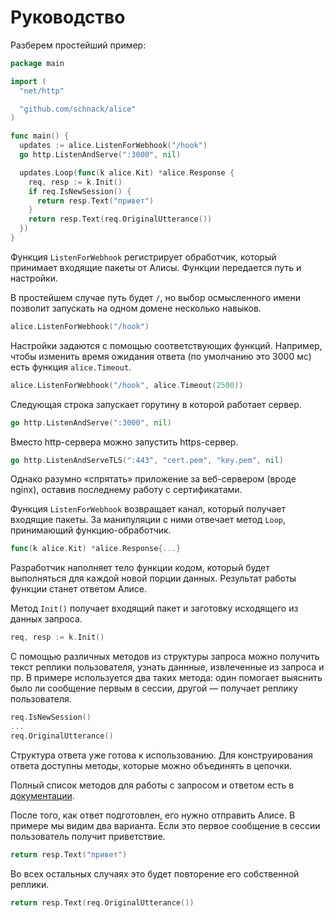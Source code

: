 # Руководство

Разберем простейший пример:

```Go
package main

import (
  "net/http"

  "github.com/schnack/alice"
)

func main() {
  updates := alice.ListenForWebhook("/hook")
  go http.ListenAndServe(":3000", nil)

  updates.Loop(func(k alice.Kit) *alice.Response {
    req, resp := k.Init()
    if req.IsNewSession() {
      return resp.Text("привет")
    }
    return resp.Text(req.OriginalUtterance())
  })
}
```

Функция `ListenForWebhook` регистрирует обработчик, который принимает входящие пакеты от Алисы. Функции передается путь и настройки.

В простейшем случае путь будет `/`, но выбор осмысленного имени позволит запускать на одном домене несколько навыков.

```Go
alice.ListenForWebhook("/hook")
```

Настройки задаются с помощью соответствующих функций. Например, чтобы изменить время ожидания ответа (по умолчанию это 3000 мс) есть функция `alice.Timeout`.

```Go
alice.ListenForWebhook("/hook", alice.Timeout(2500))
```

Следующая строка запускает горутину в которой работает сервер.

```Go
go http.ListenAndServe(":3000", nil)
```

Вместо http-сервера можно запустить https-сервер.

```Go
go http.ListenAndServeTLS(":443", "cert.pem", "key.pem", nil)
```

Однако разумно «спрятать» приложение за веб-сервером (вроде nginx), оставив последнему работу с сертификатами.

Функция `ListenForWebhook` возвращает канал, который получает входящие пакеты. За манипуляции с ними отвечает метод `Loop`, принимающий функцию-обработчик.

```Go
func(k alice.Kit) *alice.Response{...}
```

Разработчик наполняет тело функции кодом, который будет выполняться для каждой новой порции данных. Результат работы функции станет ответом Алисе.

Метод `Init()` получает входящий пакет и заготовку исходящего из данных запроса.

```Go
req, resp := k.Init()
```

С помощью различных методов из структуры запроса можно получить текст реплики пользователя, узнать даннные, извлеченные из запроса и пр. В примере используется два таких метода: один помогает выяснить было ли сообщение первым в сессии, другой — получает реплику пользователя.

```Go
req.IsNewSession()
...
req.OriginalUtterance()
```

Структура ответа уже готова к использованию. Для конструирования ответа доступны методы, которые можно объединять в цепочки.

Полный список методов для работы с запросом и ответом есть в [документации](https://godoc.org/github.com/azzzak/alice).

После того, как ответ подготовлен, его нужно отправить Алисе. В примере мы видим два варианта. Если это первое сообщение в сессии пользователь получит приветствие.

```Go
return resp.Text("привет")
```

Во всех остальных случаях это будет повторение его собственной реплики.

```Go
return resp.Text(req.OriginalUtterance())
```
